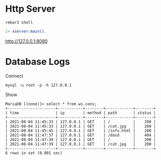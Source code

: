 # Http Server


    rebar3 shell

```erlang
1> xserver:main().
```

<http://127.0.0.1:8080>


# Database Logs

Connect

    mysql -u root -p -h 127.0.0.1

Show

    MariaDB [(none)]> select * from ws.cons;
    +---------------------+-----------+--------+------------+--------+
    | time                | ip        | method | path       | status |
    +---------------------+-----------+--------+------------+--------+
    | 2021-08-04 11:45:33 | 127.0.0.1 | GET    | /          |    200 |
    | 2021-08-04 11:45:33 | 127.0.0.1 | GET    | /cat.jpg   |    200 |
    | 2021-08-04 11:45:45 | 127.0.0.1 | GET    | /info.html |    200 |
    | 2021-08-04 11:47:37 | 127.0.0.1 | GET    | /dasd      |    404 |
    | 2021-08-04 11:47:39 | 127.0.0.1 | GET    | /          |    200 |
    | 2021-08-04 11:47:39 | 127.0.0.1 | GET    | /cat.jpg   |    200 |
    +---------------------+-----------+--------+------------+--------+
    6 rows in set (0.001 sec)
